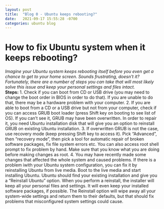 ```yaml
---
layout: post
title:  "Blog 0 - Ubuntu keeps rebooting?"
date:   2021-09-17 15:55:28 -0700
categories: ubuntu blog
---
```

<H1>How to fix Ubuntu system when it keeps rebooting?</H1>
<i>Imagine your Ubuntu system keeps rebooting itself before you even get a chance to get to your home screen. 
Sounds frustrating, doesn't it? Fortunately, there are a number of steps you can take that will most likely solve 
this issue and keep your personal settings and files intact.</i><br>
<b>Steps:</b>
1. Check if you can boot from CD or USB drive (you may need to change the boot order in BIOS in order to do that). If you are unable to do that, there may be a hardware problem with your computer.
2. If you are able to boot from a CD or a USB drive but not from your computer, check if you can access GRUB boot loader
(press Shift key on booting to see list of OS). If you can’t see it, GRUB may have been overwritten. In order to repair it, you need Ubuntu installation disk that will give you an option to reinstall GRUB on existing Ubuntu installation.
3. If overwritten GRUB is not the case, use recovery mode (keep pressing Shift key to access it). Pick “Advanced”, then
 “recovery mode”, then pick a tool for automatic repair of broken software packages, fix file system errors etc. You can
also access root shell prompt to fix problem by hand. Make sure that you know what you are doing before making changes as root.
4. You may have recently made some changes that affected the whole system and caused problems. If there is a problem iwith your
Ubuntu system configuration, you can fix it by reinstalling Ubuntu from live media. Boot to the live media and start
installing Ubuntu. Ubuntu should find your existing installation and give you a “Reinstall Ubuntu” option. When you 
perform a reinstall, the installer will keep all your personal files and settings. It will even keep your installed 
software packages, if possible. The Reinstall option will wipe away all your system-wide settings and return them to 
their defaults, but that should fix problems that misconfigured system settings could cause.

